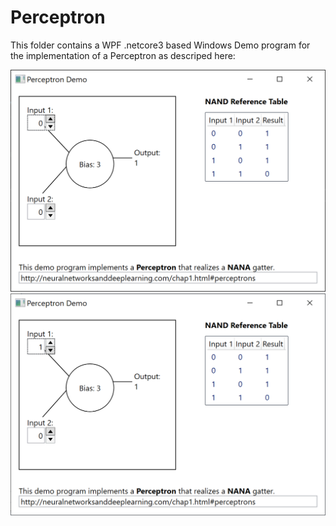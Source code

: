 
# Perceptron

This folder contains a WPF .netcore3 based Windows Demo program for the implementation of a Perceptron
as descriped here: [](http://neuralnetworksanddeeplearning.com/chap1.html#perceptrons)

![](screenshot.png)
![](screenshot1.png)
